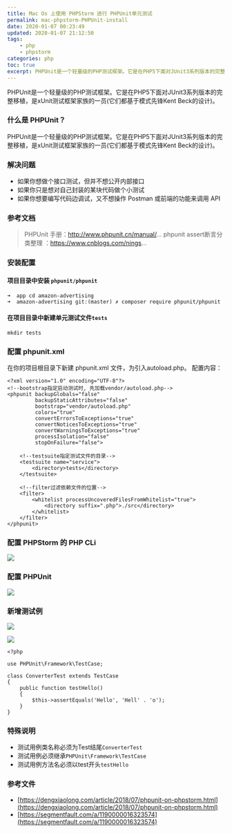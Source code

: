 ```yaml
---
title: Mac Os 上使用 PHPStorm 进行 PHPUnit单元测试
permalink: mac-phpstorm-PHPUnit-install
date: 2020-01-07 00:23:49
updated: 2020-01-07 21:12:50
tags: 
    - php
    - phpstorm
categories: php
toc: true
excerpt: PHPUnit是一个轻量级的PHP测试框架。它是在PHP5下面对JUnit3系列版本的完整移植，是xUnit测试框架家族的一员(它们都基于模式先锋Kent Beck的设计)。
---
```


PHPUnit是一个轻量级的PHP测试框架。它是在PHP5下面对JUnit3系列版本的完整移植，是xUnit测试框架家族的一员(它们都基于模式先锋Kent Beck的设计)。


### 什么是 PHPUnit？
PHPUnit是一个轻量级的PHP测试框架。它是在PHP5下面对JUnit3系列版本的完整移植，是xUnit测试框架家族的一员(它们都基于模式先锋Kent Beck的设计)。


### 解决问题
- 如果你想做个接口测试，但并不想公开内部接口
- 如果你只是想对自己封装的某块代码做个小测试
- 如果你想要编写代码边调试，又不想操作 Postman 或前端的功能来调用 API

### 参考文档
>PHPUnit 手册：http://www.phpunit.cn/manual/...
phpunit assert断言分类整理 ：https://www.cnblogs.com/nings...

### 安装配置

#### 项目目录中安装 `phpunit/phpunit`
```
➜  app cd amazon-advertising
➜  amazon-advertising git:(master) ✗ composer require phpunit/phpunit
```
#### 在项目目录中新建单元测试文件`tests`
```
mkdir tests
```

### 配置 phpunit.xml
在你的项目根目录下新建 phpunit.xml 文件，为引入autoload.php。
配置内容：
```
<?xml version="1.0" encoding="UTF-8"?>
<!--bootstrap指定启动测试时, 先加载vendor/autoload.php-->
<phpunit backupGlobals="false"
         backupStaticAttributes="false"
         bootstrap="vendor/autoload.php"
         colors="true"
         convertErrorsToExceptions="true"
         convertNoticesToExceptions="true"
         convertWarningsToExceptions="true"
         processIsolation="false"
         stopOnFailure="false">

    <!--testsuite指定测试文件的目录-->
    <testsuite name="service">
        <directory>tests</directory>
    </testsuite>

    <!--filter过滤依赖文件的位置-->
    <filter>
        <whitelist processUncoveredFilesFromWhitelist="true">
            <directory suffix=".php">./src</directory>
        </whitelist>
    </filter>
</phpunit>
```

### 配置 PHPStorm 的 PHP CLi
![](https://static.studytime.xin/image/articles/20191113231957.png)

### 配置 PHPUnit
![](https://static.studytime.xin/image/articles/20191113232112.png)

### 新增测试例
![](https://static.studytime.xin/image/articles/20191113232339.png)

![](https://static.studytime.xin/image/articles/20191113232512.png)

```
<?php

use PHPUnit\Framework\TestCase;

class ConverterTest extends TestCase
{
    public function testHello()
    {
        $this->assertEquals('Hello', 'Hell' . 'o');
    }
}
```

### 特殊说明
- 测试用例类名称必须为Test结尾`ConverterTest`
- 测试用例必须继承`PHPUnit\Framework\TestCase`
- 测试用例方法名必须以test开头`testHello`

### 参考文件
- [https://dengxiaolong.com/article/2018/07/phpunit-on-phpstorm.html](https://dengxiaolong.com/article/2018/07/phpunit-on-phpstorm.html)
- [https://segmentfault.com/a/1190000016323574](https://segmentfault.com/a/1190000016323574)

